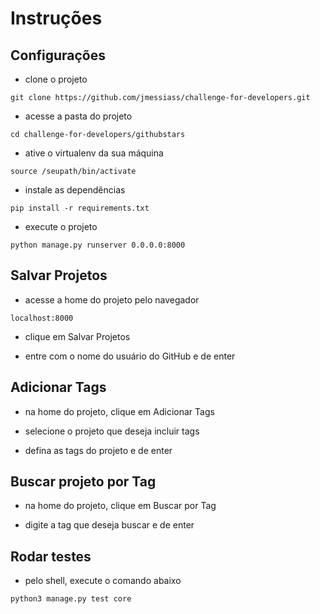 # Instruções

## Configurações

- clone o projeto

`git clone https://github.com/jmessiass/challenge-for-developers.git`

- acesse a pasta do projeto

`cd challenge-for-developers/githubstars`

- ative o virtualenv da sua máquina

`source /seupath/bin/activate`

- instale as dependências

`pip install -r requirements.txt`

- execute o projeto

`python manage.py runserver 0.0.0.0:8000`

## Salvar Projetos

- acesse a home do projeto pelo navegador

`localhost:8000`

- clique em Salvar Projetos

- entre com o nome do usuário do GitHub e de enter

## Adicionar Tags

- na home do projeto, clique em Adicionar Tags

- selecione o projeto que deseja incluir tags

- defina as tags do projeto e de enter

## Buscar projeto por Tag

- na home do projeto, clique em Buscar por Tag

- digite a tag que deseja buscar e de enter

## Rodar testes

- pelo shell, execute o comando abaixo

`python3 manage.py test core`